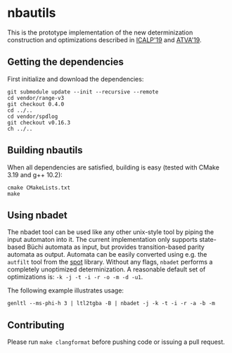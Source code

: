 # nbautils

This is the prototype implementation of the new determinization construction and
optimizations described in 
[ICALP'19](http://dx.doi.org/10.4230/LIPIcs.ICALP.2019.120) and 
[ATVA'19](https://doi.org/10.1007/978-3-030-31784-3_18).

## Getting the dependencies

First initialize and download the dependencies:
```
git submodule update --init --recursive --remote
cd vendor/range-v3
git checkout 0.4.0
cd ../..
cd vendor/spdlog
git checkout v0.16.3
ch ../..
```

## Building nbautils

When all dependencies are satisfied, building is easy (tested with CMake 3.19 and g++ 10.2):

```
cmake CMakeLists.txt
make
```

## Using nbadet

The nbadet tool can be used like any other unix-style tool by piping the input automaton
into it. The current implementation only supports state-based Büchi automata as input, but
provides transition-based parity automata as output. Automata can be easily converted
using e.g. the `autfilt` tool from the [spot](https://spot.lrde.epita.fr/) library.
Without any flags, `nbadet` performs a completely unoptimized determinization. 
A reasonable default set of optimizations is: `-k -j -t -i -r -o -m -d -u1`.

The following example illustrates usage:

```
genltl --ms-phi-h 3 | ltl2tgba -B | nbadet -j -k -t -i -r -a -b -m
```

## Contributing

Please run `make clangformat` before pushing code or issuing a pull request.

